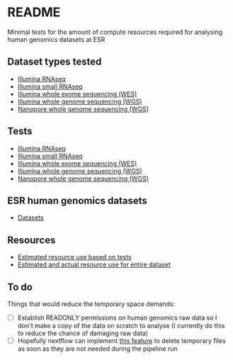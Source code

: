 # README

Minimal tests for the amount of compute resources required for analysing human genomics datasets at ESR

## Dataset types tested

- [Illumina RNAseq](https://www.illumina.com/techniques/sequencing/rna-sequencing.html)
- [Illumina small RNAseq](https://www.illumina.com/techniques/sequencing/rna-sequencing/small-rna-seq.html)
- [Illumina whole exome sequencing (WES)](https://www.illumina.com/techniques/sequencing/dna-sequencing/targeted-resequencing/exome-sequencing.html)
- [Illumina whole genome sequencing (WGS)](https://www.illumina.com/techniques/sequencing/dna-sequencing/whole-genome-sequencing.html)
- [Nanopore whole genome sequencing (WGS)](https://nanoporetech.com/applications/whole-genome-sequencing)

## Tests

- [Illumina RNAseq](./docs/analysis_docs/illumina_RNAseq.md)
- [Illumina small RNAseq](./docs/analysis_docs/illumina_smallRNAseq.md)
- [Illumina whole exome sequencing (WES)](./docs/analysis_docs/illumina_WES.md)
- [Illumina whole genome sequencing (WGS)](./docs/analysis_docs/illumina_WGS.md)
- [Nanopore whole genome sequencing (WGS)](./docs/analysis_docs/nanopore_WGS.md)

## ESR human genomics datasets

- [Datasets](./docs/datasets/datasets.csv)

## Resources

- [Estimated resource use based on tests](./results/resource_use.csv)
- [Estimated and actual resource use for entire dataset](./results/resource_use_estimated_actual.csv)

## To do

Things that would reduce the temporary space demands:

- [ ] Establish READONLY permissions on human genomics raw data so I don't make a copy of the data on scratch to analyse (I currently do this to reduce the chance of damaging raw data)
- [ ] Hopefully nextflow can implement [this feature](https://github.com/nextflow-io/nextflow/issues/452) to delete temporary files as soon as they are not needed during the pipeline run
